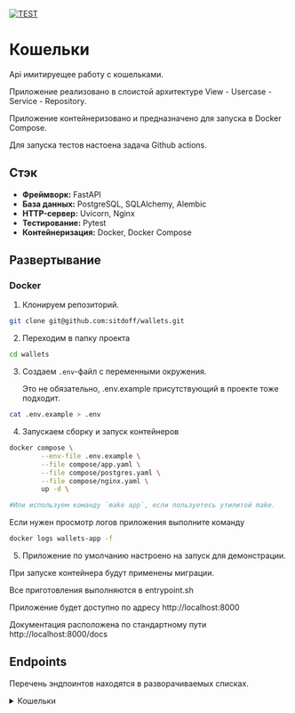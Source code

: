 [![TEST](https://github.com/sitdoff/wallets/actions/workflows/tests.yml/badge.svg)](https://github.com/sitdoff/wallets/actions/workflows/tests.yml)

# Кошельки

Api имитируещее работу с кошельками.

Приложение реализовано в слоистой архитектуре View - Usercase - Service - Repository.

Приложение контейнеризовано и предназначено для запуска в Docker Compose.

Для запуска тестов настоена задача Github actions.

## Стэк

- **Фреймворк:** FastAPI
- **База данных:** PostgreSQL, SQLAlchemy, Alembic
- **HTTP-сервер:** Uvicorn, Nginx
- **Тестирование:** Pytest
- **Контейнеризация:** Docker, Docker Compose

## Развертывание

### Docker

1. Клонируем репозиторий.

```bash
git clone git@github.com:sitdoff/wallets.git
```

2. Переходим в папку проекта

```bash
cd wallets
```

3. Создаем `.env`-файл с переменными окружения.

   Это не обязательно, .env.example присутствующий в проекте тоже подходит.

```bash
cat .env.example > .env
```

4. Запускаем сборку и запуск контейнеров

```bash
docker compose \
        --env-file .env.example \
        --file compose/app.yaml \
        --file compose/postgres.yaml \
        --file compose/nginx.yaml \
        up -d \

```

```bash
#Или используем команду `make app`, если пользуетесь утилитой make.
```

Если нужен просмотр логов приложения выполните команду

```bash
docker logs wallets-app -f
```

5. Приложение по умолчанию настроено на запуск для демонстрации.

При запуске контейнера будут применены миграции.

Все приготовления выполняются в entrypoint.sh

Приложение будет доступно по адресу http://localhost:8000

Документация расположена по стандартному пути http://localhost:8000/docs

## Endpoints

Перечень эндпоинтов находятся в разворачиваемых списках.

<details>
<summary>Кошельки</summary>

---

- #### Создание кошелька

  Method: POST

  **/api/v1/wallets/create**

---

- #### Получение списка всех кошельков и их балансов.

  Method: GET

  **/api/v1/wallets/all**

---

- #### Получение баланса кошелька по его uuid.

  Method: GET

  **/api/v1/wallets/{uuid}**

---

- #### Увеличение или уменьшение баланса кошелька на заданную величину.

  Method: POST

  **/api/v1/wallets/{uuid}/operation**

  Payload:

  ```json
  {
    "operation_type": "DEPOSIT",
    "amount": 100
  }
  ```

---

</details>
